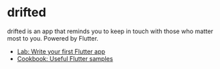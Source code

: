 # drifted

drifted is an app that reminds you to keep in touch with those who matter most to you. Powered by Flutter.


- [Lab: Write your first Flutter app](https://flutter.dev/docs/get-started/codelab)
- [Cookbook: Useful Flutter samples](https://flutter.dev/docs/cookbook)


